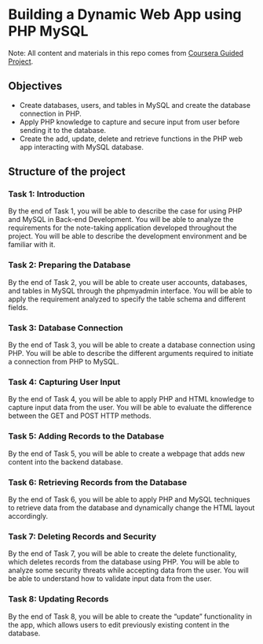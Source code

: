 # Building a Dynamic Web App using PHP MySQL  
Note: All content and materials in this repo comes from [Coursera Guided Project](https://www.coursera.org/learn/dynamic-web-app-php-mysql/supplement/MhGNK/project-based-course-overview).  
## Objectives
- Create databases, users, and tables in MySQL and create the database connection in PHP.  
- Apply PHP knowledge to capture and secure input from user before sending it to the database.  
- Create the add, update, delete and retrieve functions in the PHP web app interacting with MySQL database.  
## Structure of the project  
### Task 1: Introduction
By the end of Task 1, you will be able to describe the case for using PHP and MySQL in Back-end Development. You will be able to analyze the requirements for the note-taking application developed throughout the project. You will be able to describe the development environment and be familiar with it.  
### Task 2: Preparing the Database  
By the end of Task 2, you will be able to create user accounts, databases, and tables in MySQL through the phpmyadmin interface. You will be able to apply the requirement analyzed to specify the table schema and different fields.
### Task 3: Database Connection
By the end of Task 3, you will be able to create a database connection using PHP. You will be able to describe the different arguments required to initiate a connection from PHP to MySQL.  
### Task 4: Capturing User Input
By the end of Task 4, you will be able to apply PHP and HTML knowledge to capture input data from the user. You will be able to evaluate the difference between the GET and POST HTTP methods.  
### Task 5: Adding Records to the Database
By the end of Task 5, you will be able to create a webpage that adds new content into the backend database.  
### Task 6: Retrieving Records from the Database
By the end of Task 6, you will be able to apply PHP and MySQL techniques to retrieve data from the database and dynamically change the HTML layout accordingly.  
### Task 7: Deleting Records and Security
By the end of Task 7, you will be able to create the delete functionality, which deletes records from the database using PHP. You will be able to analyze some security threats while accepting data from the user. You will be able to understand how to validate input data from the user.  
### Task 8: Updating Records
By the end of Task 8, you will be able to create the “update” functionality in the app, which allows users to edit previously existing content in the database. 
 

